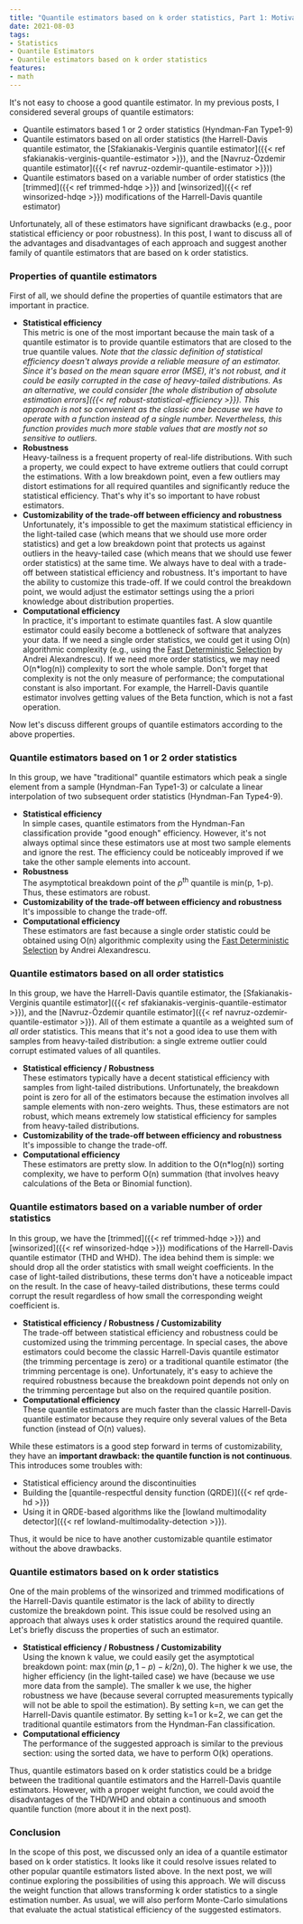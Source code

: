 ```yaml
---
title: "Quantile estimators based on k order statistics, Part 1: Motivation"
date: 2021-08-03
tags:
- Statistics
- Quantile Estimators
- Quantile estimators based on k order statistics
features:
- math
---
```


It's not easy to choose a good quantile estimator.
In my previous posts, I considered several groups of quantile estimators:

* Quantile estimators based 1 or 2 order statistics (Hyndman-Fan Type1-9)
* Quantile estimators based on all order statistics
    (the Harrell-Davis quantile estimator,
    the [Sfakianakis-Verginis quantile estimator]({{< ref sfakianakis-verginis-quantile-estimator >}}), and
    the [Navruz-Özdemir quantile estimator]({{< ref navruz-ozdemir-quantile-estimator >}}))
* Quantile estimators based on a variable number of order statistics
    (the [trimmed]({{< ref trimmed-hdqe >}}) and [winsorized]({{< ref winsorized-hdqe >}}) modifications
    of the Harrell-Davis quantile estimator)

Unfortunately, all of these estimators have significant drawbacks
  (e.g., poor statistical efficiency or poor robustness).
In this post, I want to discuss all of the advantages and disadvantages of each approach
  and suggest another family of quantile estimators that are based on k order statistics.

<!--more-->

### Properties of quantile estimators

First of all, we should define the properties of quantile estimators that are important in practice.

* **Statistical efficiency**  
  This metric is one of the most important because the main task of a quantile estimator is to provide
    quantile estimators that are closed to the true quantile values.
  *Note that the classic definition of statistical efficiency*
    *doesn't always provide a reliable measure of an estimator.*
  *Since it's based on the mean square error (MSE), it's not robust, and it could be easily corrupted in the case*
    *of heavy-tailed distributions.*
  *As an alternative, we could consider*
    *[the whole distribution of absolute estimation errors]({{< ref robust-statistical-efficiency >}}).*
  *This approach is not so convenient as the classic one because we have to operate*
    *with a function instead of a single number.*
  *Nevertheless, this function provides much more stable values that are mostly not so sensitive to outliers.*
* **Robustness**  
  Heavy-tailness is a frequent property of real-life distributions.
  With such a property, we could expect to have extreme outliers that could corrupt the estimations.
  With a low breakdown point, even a few outliers may distort estimations for all required quantiles
    and significantly reduce the statistical efficiency.
  That's why it's so important to have robust estimators.
* **Customizability of the trade-off between efficiency and robustness**  
  Unfortunately, it's impossible to get the maximum statistical efficiency in the light-tailed case
    (which means that we should use more order statistics)
    and get a low breakdown point that protects us against outliers in the heavy-tailed case
    (which means that we should use fewer order statistics)
    at the same time.
  We always have to deal with a trade-off between statistical efficiency and robustness.
  It's important to have the ability to customize this trade-off.
  If we could control the breakdown point,
    we would adjust the estimator settings using the a priori knowledge about distribution properties.
* **Computational efficiency**  
  In practice, it's important to estimate quantiles fast.
  A slow quantile estimator could easily become a bottleneck of software that analyzes your data.
  If we need a single order statistics, we could get it using O(n) algorithmic complexity
    (e.g., using the [Fast Deterministic Selection](http://erdani.com/research/sea2017.pdf) by Andrei Alexandrescu).
  If we need more order statistics, we may need O(n*log(n)) complexity to sort the whole sample.
  Don't forget that complexity is not the only measure of performance; the computational constant is also important.
  For example, the Harrell-Davis quantile estimator involves getting values of the Beta function,
    which is not a fast operation.

Now let's discuss different groups of quantile estimators according to the above properties.

### Quantile estimators based on 1 or 2 order statistics

In this group, we have "traditional" quantile estimators which
  peak a single element from a sample (Hyndman-Fan Type1-3)
  or calculate a linear interpolation of two subsequent order statistics (Hyndman-Fan Type4-9).

* **Statistical efficiency**  
  In simple cases, quantile estimators from the Hyndman-Fan classification provide "good enough" efficiency.
  However, it's not always optimal since these estimators use at most two sample elements and ignore the rest.
  The efficiency could be noticeably improved if we take the other sample elements into account.
* **Robustness**  
  The asymptotical breakdown point of the $p^\textrm{th}$ quantile is min(p, 1-p).
  Thus, these estimators are robust.
* **Customizability of the trade-off between efficiency and robustness**  
  It's impossible to change the trade-off.
* **Computational efficiency**  
  These estimators are fast because a single order statistic could be obtained using O(n) algorithmic complexity
    using the [Fast Deterministic Selection](http://erdani.com/research/sea2017.pdf) by Andrei Alexandrescu.

### Quantile estimators based on all order statistics

In this group, we have
  the Harrell-Davis quantile estimator,
  the [Sfakianakis-Verginis quantile estimator]({{< ref sfakianakis-verginis-quantile-estimator >}}), and
  the [Navruz-Özdemir quantile estimator]({{< ref navruz-ozdemir-quantile-estimator >}}).
All of them estimate a quantile as a weighted sum of *all* order statistics.
This means that it's not a good idea to use them with samples from heavy-tailed distribution:
  a single extreme outlier could corrupt estimated values of all quantiles.

* **Statistical efficiency / Robustness**  
  These estimators typically have a decent statistical efficiency with samples from light-tailed distributions.
  Unfortunately, the breakdown point is zero for all of the estimators because
   the estimation involves all sample elements with non-zero weights.
  Thus, these estimators are not robust, which means extremely low statistical efficiency for samples
    from heavy-tailed distributions.
* **Customizability of the trade-off between efficiency and robustness**  
  It's impossible to change the trade-off.
* **Computational efficiency**  
  These estimators are pretty slow.
  In addition to the O(n*log(n)) sorting complexity,
    we have to perform O(n) summation (that involves heavy calculations of the Beta or Binomial function).

### Quantile estimators based on a variable number of order statistics

In this group, we have
  the [trimmed]({{< ref trimmed-hdqe >}}) and [winsorized]({{< ref winsorized-hdqe >}}) modifications
  of the Harrell-Davis quantile estimator (THD and WHD).
The idea behind them is simple: we should drop all the order statistics with small weight coefficients.
In the case of light-tailed distributions, these terms don't have a noticeable impact on the result.
In the case of heavy-tailed distributions, these terms could corrupt the result
  regardless of how small the corresponding weight coefficient is.

* **Statistical efficiency / Robustness / Customizability**  
  The trade-off between statistical efficiency and robustness could be customized using the trimming percentage.
  In special cases, the above estimators could become
    the classic Harrell-Davis quantile estimator (the trimming percentage is zero) or
    a traditional quantile estimator (the trimming percentage is one).
  Unfortunately, it's easy to achieve the required robustness because the breakdown point depends not only
    on the trimming percentage but also on the required quantile position.
* **Computational efficiency**  
  These quantile estimators are much faster than the classic Harrell-Davis quantile estimator
    because they require only several values of the Beta function (instead of O(n) values).

While these estimators is a good step forward in terms of customizability,
  they have an **important drawback: the quantile function is not continuous**.
This introduces some troubles with:

* Statistical efficiency around the discontinuities
* Building the [quantile-respectful density function (QRDE)]({{< ref qrde-hd >}})
* Using it in QRDE-based algorithms like the
    [lowland multimodality detector]({{< ref lowland-multimodality-detection >}}).

Thus, it would be nice to have another customizable quantile estimator without the above drawbacks.

### Quantile estimators based on k order statistics

One of the main problems of the winsorized and trimmed modifications of the Harrell-Davis quantile estimator
  is the lack of ability to directly customize the breakdown point.
This issue could be resolved using an approach that always uses k order statistics around the required quantile.
Let's briefly discuss the properties of such an estimator.

* **Statistical efficiency / Robustness / Customizability**  
  Using the known k value, we could easily get the asymptotical breakdown point: $\max(\min(p, 1-p) - k/2n), 0)$.
  The higher k we use, the higher efficiency (in the light-tailed case) we have
    (because we use more data from the sample).
  The smaller k we use, the higher robustness we have
    (because several corrupted measurements typically will not be able to spoil the estimation).
  By setting k=n, we can get the Harrell-Davis quantile estimator.
  By setting k=1 or k=2, we can get the traditional quantile estimators from the Hyndman-Fan classification.
* **Computational efficiency**  
  The performance of the suggested approach is similar to the previous section:
    using the sorted data, we have to perform O(k) operations.

Thus, quantile estimators based on k order statistics could be a bridge between
  the traditional quantile estimators and the Harrell-Davis quantile estimators.
However, with a proper weight function, we could avoid the disadvantages of the THD/WHD and
  obtain a continuous and smooth quantile function (more about it in the next post).

### Conclusion

In the scope of this post, we discussed only an idea of a quantile estimator based on k order statistics.
It looks like it could resolve issues related to other popular quantile estimators listed above.
In the next post, we will continue exploring the possibilities of using this approach.
We will discuss the weight function that allows transforming k order statistics to a single estimation number.
As usual, we will also perform Monte-Carlo simulations
  that evaluate the actual statistical efficiency of the suggested estimators.
